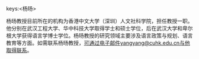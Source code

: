 keys:<杨旸>


杨旸教授目前所在的机构为香港中文大学（深圳）人文社科学院，担任教授一职。他分别在武汉工程大学、华中科技大学取得学士和硕士学位，后在武汉大学和卑尔根大学获得语言学博士学位。杨旸教授的研究领域主要涉及语言政策与规划、语言教育等方面。如需联系杨旸教授，可通过电子邮件yangyang@cuhk.edu.cn与他取得联系。